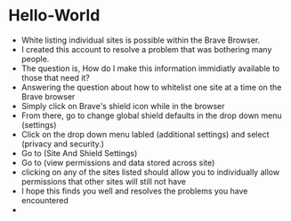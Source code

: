 # Hello-World
- White listing individual sites is possible within the Brave Browser.
- I created this account to resolve a problem that was bothering many people.
- The question is, How do I make this information immidiatly available to those that need it?
- Answering the question about how to whitelist one site at a time on the Brave browser
- Simply click on Brave's shield icon while in the browser
- From there, go to change global shield defaults in the drop down menu (settings)
- Click on the drop down menu labled (additional settings) and select (privacy and security.)
- Go to (Site And Shield Settings)
- Go to (view permissions and data stored across site)
- clicking on any of the sites listed should allow you to individually allow permissions that other sites will still not have
- I hope this finds you well and resolves the problems you have encountered
-

